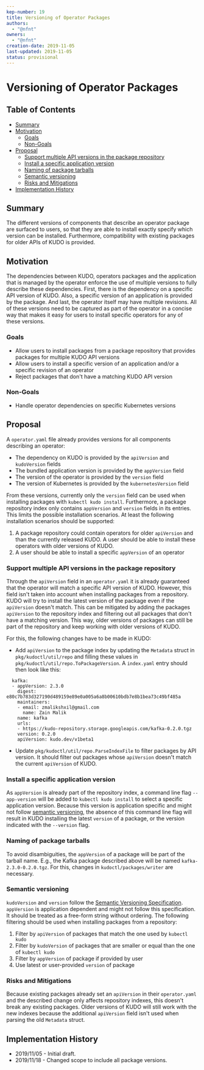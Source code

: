 ```yaml
---
kep-number: 19
title: Versioning of Operator Packages
authors:
  - "@nfnt"
owners:
  - "@nfnt"
creation-date: 2019-11-05
last-updated: 2019-11-05
status: provisional
---
```


# Versioning of Operator Packages

## Table of Contents

* [Summary](#summary)
* [Motivation](#motivation)
  * [Goals](#goals)
  * [Non-Goals](#non-goals)
* [Proposal](#proposal)
  * [Support multiple API versions in the package repository](#support-multiple-api-versions-in-the-package-repository)
  * [Install a specific application version](#install-a-specific-application-version)
  * [Naming of package tarballs](#naming-of-package-tarballs)
  * [Semantic versioning](#semantic-versioning)
  * [Risks and Mitigations](#risks-and-mitigations)
* [Implementation History](#implementation-history)

## Summary

The different versions of components that describe an operator package are surfaced to users, so that they are able to install exactly specify which version can be installed. Furthermore, compatibility with existing packages for older APIs of KUDO is provided.

## Motivation

The dependencies between KUDO, operators packages and the application that is managed by the operator enforce the use of multiple versions to fully describe these dependencies. First, there is the dependency on a specific API version of KUDO. Also, a specific version of an application is provided by the package. And last, the operator itself may have multiple revisions. All of these versions need to be captured as part of the operator in a concise way that makes it easy for users to install specific operators for any of these versions.

### Goals

* Allow users to install packages from a package repository that provides packages for multiple KUDO API versions
* Allow users to install a specific version of an application and/or a specific revision of an operator
* Reject packages that don't have a matching KUDO API version

### Non-Goals

* Handle operator dependencies on specific Kubernetes versions

## Proposal

A `operator.yaml` file already provides versions for all components describing an operator:
  * The dependency on KUDO is provided by the `apiVersion` and `kudoVersion` fields
  * The bundled application version is provided by the `appVersion` field
  * The version of the operator is provided by the `version` field
  * The version of Kubernetes is provided by the `kubernetesVersion` field

From these versions, currently only the `version` field can be used when installing packages with `kubectl kudo install`. Furthermore, a package repository index only contains `appVersion` and `version` fields in its entries. This limits the possible installation scenarios.
At least the following installation scenarios should be supported:
  1. A package repository could contain operators for older `apiVersion` and than the currently released KUDO. A user should be able to install these operators with older versions of KUDO.
  2. A user should be able to install a specific `appVersion` of an operator

### Support multiple API versions in the package repository

Through the `apiVersion` field in an `operator.yaml` it is already guaranteed that the operator will match a specific API version of KUDO. However, this field isn't taken into account when installing packages from a repository. KUDO will try to install the latest version of the package even if the `apiVersion` doesn't match. This can be mitigated by adding the packages `apiVersion` to the repository index and filtering out all packages that don't have a matching version. This way, older versions of packages can still be part of the repository and keep working with older versions of KUDO.

For this, the following changes have to be made in KUDO:

* Add `apiVersion` to the package index by updating the `Metadata` struct in `pkg/kudoctl/util/repo` and filling these values in `pkg/kudoctl/util/repo.ToPackageVersion`. A `index.yaml` entry should then look like this:

```
  kafka:
  - appVersion: 2.3.0
    digest: e80c7b783d327190d489159e89e0a005a6a8b00610bdb7e8b1bea73c49bf485a
    maintainers:
    - email: zmalikshxil@gmail.com
      name: Zain Malik
    name: kafka
    urls:
    - https://kudo-repository.storage.googleapis.com/kafka-0.2.0.tgz
    version: 0.2.0
    apiVersion: kudo.dev/v1beta1
```

* Update `pkg/kudoctl/util/repo.ParseIndexFile` to filter packages by API version. It should filter out packages whose `apiVersion` doesn't match the current `apiVersion` of KUDO.

### Install a specific application version

As `appVersion` is already part of the repository index, a command line flag `--app-version` will be added to `kubectl kudo install` to select a specific application version. Because this version is application specific and might not follow [semantic versioning](https://semver.org/), the absence of this command line flag will result in KUDO installing the latest `version` of a package, or the version indicated with the `--version` flag.

### Naming of package tarballs

To avoid disambiguities, the `appVersion` of a package will be part of the tarball name. E.g., the Kafka package described above will be named `kafka-2.3.0-0.2.0.tgz`. For this, changes in `kudoctl/packages/writer` are necessary.

### Semantic versioning

`kudoVersion` and `version` follow the [Semantic Versioning Specification](https://semver.org/). `appVersion` is application dependent and might not follow this specification. It should be treated as a free-form string without ordering. The following filtering should be used when installing packages from a repository:
  1. Filter by `apiVersion` of packages that match the one used by `kubectl kudo`
  2. Filter by `kudoVersion` of packages that are smaller or equal than the one of `kubectl kudo`
  3. Filter by `appVersion` of package if provided by user
  4. Use latest or user-provided `version` of package

### Risks and Mitigations

Because existing packages already set an `apiVersion` in their `operator.yaml` and the described change only affects repository indexes, this doesn't break any existing packages. Older versions of KUDO will still work with the new indexes because the additional `apiVersion` field isn't used when parsing the old `Metadata` struct.

## Implementation History

- 2019/11/05 - Initial draft.
- 2019/11/18 - Changed scope to include all package versions.
